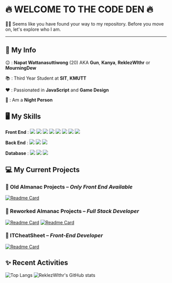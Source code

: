 # 🔥 WELCOME TO THE CODE DEN 🔥
👏👏 Seems like you have found your way to my repository. Before you move on, let's explore who I am.
___
## 🌟 My Info
😉 : __Napat Wattanasuttiwong__ (20) AKA __Gun__, __Kanya__, __ReklezWlthr__ or __MourningDew__

📚 : Third Year Student at __SIT__, __KMUTT__

❤️ : Passionated in __JavaScript__ and __Game Design__

🌙 : Am a __Night Person__

## 🖥️ My Skills

__Front End__ : 
![](https://img.shields.io/badge/HTML-informational?style=flat&logo=HTML5&logoColor=white&color=dd4b24)
![](https://img.shields.io/badge/CSS-informational?style=flat&logo=CSS3&logoColor=white&color=006ab0)
![](https://img.shields.io/badge/Bootstrap-informational?style=flat&logo=Bootstrap&logoColor=white&color=8512f5)
![](https://img.shields.io/badge/TailwindCSS-informational?style=flat&logo=TailwindCSS&logoColor=white&color=14b4c0)
![](https://img.shields.io/badge/JavaScript-informational?style=flat&logo=javascript&logoColor=30302e&color=e4d04b)
![](https://img.shields.io/badge/Vue-informational?style=flat&logo=vue.js&logoColor=3fad7c&color=304558)
![](https://img.shields.io/badge/React-informational?style=flat&logo=React&logoColor=00cdf2&color=172d3a)
![](https://img.shields.io/badge/Next.js-informational?style=flat&logo=Next.js&color=1c252c)

__Back End__ : 
![](https://img.shields.io/badge/Java-informational?style=flat&logo=Java&color=de2b2e)
![](https://img.shields.io/badge/Spring_Boot-informational?style=flat&logo=SpringBoot&logoColor=white&color=66aa3b)
![](https://img.shields.io/badge/Express-informational?style=flat&logo=Express&color=30302e)

__Database__ : 
![](https://img.shields.io/badge/MySQL-informational?style=flat&logo=MySQL&logoColor=white&color=005c85)
![](https://img.shields.io/badge/Oracle-informational?style=flat&logo=Oracle&color=d91b1d)
![](https://img.shields.io/badge/Mongodb-informational?style=flat&logo=Mongodb&logoColor=14aa51&color=011e2c)

## 💻 My Current Projects
### 📗 Old Almanac Projects – _Only Front End Available_
[![Readme Card](https://github-readme-stats.vercel.app/api/pin/?username=reklezwlthr&repo=Almanac&theme=discord_old_blurple)](https://github.com/ReklezWlthr/Almanac)
### 📘 Reworked Almanac Projects – _Full Stack Developer_
[![Readme Card](https://github-readme-stats.vercel.app/api/pin/?username=almanac-revamp&repo=almanac_frontend&theme=discord_old_blurple)](https://github.com/Almanac-Revamp/almanac_frontend)
[![Readme Card](https://github-readme-stats.vercel.app/api/pin/?username=almanac-revamp&repo=almanac_backend&theme=discord_old_blurple)](https://github.com/Almanac-Revamp/almanac_backend)
### 📙 ITCheatSheet – _Front-End Developer_
[![Readme Card](https://github-readme-stats.vercel.app/api/pin/?username=IT-cheat-sheet&repo=itcheatsheet-front-end&theme=discord_old_blurple)](https://github.com/IT-cheat-sheet/itcheatsheet-front-end)

## ✨ Recent Activities
![Top Langs](https://github-readme-stats.vercel.app/api/top-langs/?username=reklezwlthr&exclude_repo=INT203_62130500023_groupwork_6,INT203_62130500023_groupwork_5,INT203_62130500023_groupwork_4,INT203_62130500023_groupwork_3,INT203_62130500023,INT203_62130500023_template,opsta-web,static-web,bookinfo-details,bookinfo-rating&langs_count=3&theme=discord_old_blurple)
![ReklezWlthr's GitHub stats](https://github-readme-stats.vercel.app/api?username=reklezwlthr&show_icons=true&theme=discord_old_blurple)
